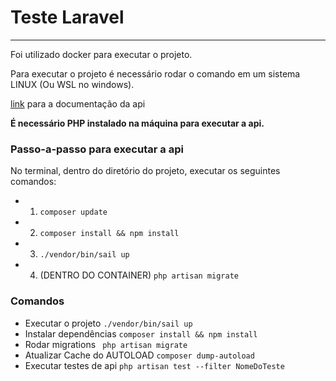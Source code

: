 # Teste Laravel
---
Foi utilizado docker para executar o projeto.

Para executar o projeto é necessário rodar o comando em um sistema LINUX (Ou WSL no windows).

[link](https://app.swaggerhub.com/apis-docs/FELIPEDEVLP/Laravel-test-felipe/1.0.0) para a documentação da api

**É necessário PHP instalado na máquina para executar a api.**

### Passo-a-passo para executar a api

No terminal, dentro do diretório do projeto, executar os seguintes comandos:

 - 1. ```composer update```
 - 2. ```composer install && npm install```
 - 3. ```./vendor/bin/sail up```
 - 4. (DENTRO DO CONTAINER) ```php artisan migrate```

### Comandos


* Executar o projeto
    ```./vendor/bin/sail up```
* Instalar dependências
    ```composer install && npm install```
* Rodar migrations
    ``` php artisan migrate```
* Atualizar Cache do AUTOLOAD
    ```composer dump-autoload```
* Executar testes de api
    ```php artisan test --filter NomeDoTeste```
